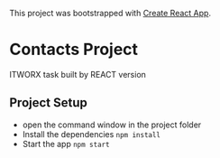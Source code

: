 This project was bootstrapped with [Create React App](https://github.com/facebook/create-react-app).

# Contacts Project

ITWORX task built by REACT version

## Project Setup

- open the command window in the project folder
- Install the dependencies `npm install`
- Start the app `npm start`
